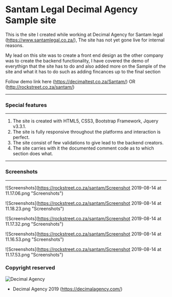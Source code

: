 # Santam Legal Decimal Agency Sample site
This is the site I created while working at Decimal Agency for Santam legal (https://www.santamlegal.co.za/), The site has not yet gone live for internal reasons.

My lead on this site was to create a front end design as the other company was to create the backend functionality, I have covered the demo of everythign that the site has to do and also added more on the Sample of the site and what it has to do such as adding fincances up to the final section

Follow demo link here (https://decimaltest.co.za/Santam/) OR (http://rockstreet.co.za/santam/)

--- 
### Special features
---

1. The site is created with HTML5, CSS3, Bootstrap Framework, Jquery v3.3.1.
2. The site is fully responsive throughout the platforms and interaction is perfect.
3. The site consist of few validations to give lead to the backend creators.
4. The site carries with it the documented comment code as to which section does what.

--- 
### Screenshots
---
![Screenshots](https://rockstreet.co.za/santam/Screenshot 2019-08-14 at 11.17.06.png "Screenshots")

![Screenshots](https://rockstreet.co.za/santam/Screenshot 2019-08-14 at 11.18.23.png "Screenshots")

![Screenshots](https://rockstreet.co.za/santam/Screenshot 2019-08-14 at 11.17.32.png "Screenshots")

![Screenshots](https://rockstreet.co.za/santam/Screenshot 2019-08-14 at 11.16.53.png "Screenshots")

![Screenshots](https://rockstreet.co.za/santam/Screenshot 2019-08-14 at 11.17.53.png "Screenshots")


### Copyright reserved
![Decimal Agency](https://decimalagency.com/wp-content/uploads/2018/10/decimal-logo-01.png "Decimal Agency")

* Decimal Agency 2019 (https://decimalagency.com/)


